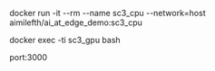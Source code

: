 docker run -it --rm --name sc3_cpu --network=host aimilefth/ai_at_edge_demo:sc3_cpu 

docker exec -ti sc3_gpu bash

port:3000
